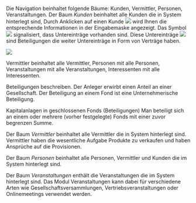 Die Navigation beinhaltet folgende Bäume: Kunden, Vermittler, Personen, Veranstaltungen.
Der Baum *Kunden* beinhaltet alle Kunden die in System hinterlegt sind, 
Durch Anklicken auf einen Kunde ![](http://xpecto.github.io/docs/img/img_1430312462226.png)  wird Ihnen die entsprechende Informationen in der Eingabemaske angezeigt.
Das Symbol ![](http://xpecto.github.io/docs/img/img_1430315424660.png) signalisiert, dass Untereinträge vorhanden sind. Diese Untereinträge ![](http://xpecto.github.io/docs/img/img_1430315521287.png) sind Beteiligungen die weiter Untereinträge in Form von Verträge haben. 

![](http://xpecto.github.io/docs/img/img_1430315934639.png)

Vermittler beinhaltet alle Vermittler, Personen mit alle Personen, Veranstaltungen mit alle Veranstaltungen, Interessenten mit alle Interessenten.

Beteiligungen beschreiben.
Der Anleger erwirbt einen Anteil an einer Gesellschaft. Der Beteiligung an einem Fond ist eine Unternehmerische Beteiligung. 

Kapitalanlagen in geschlossenen Fonds (Beteiligungen)
Man beteiligt sich an einem oder mehrere (vorher festgelegte) Fonds mit einer zuvor begrenzen Summe.



Der Baum *Vermittler* beinhaltet alle Vermittler die in System hinterlegt sind. Vermittler haben die wesentliche Aufgabe Produkte zu verkaufen und haben Ansprüche auf die Provisionen.

Der Baum *Personen* beinhaltet alle Personen, Vermittler und Kunden die im System hinterlegt sind. 


Der Baum *Veranstaltungen* enthält die Veranstaltungen die im System hinterlegt sind. 
 Das Modul Veranstaltungen kann dabei für verschiedene Arten wie Gesellschaftsversammlungen, Vertriebsveranstaltungen oder Onlinemeetings verwendet werden. 
